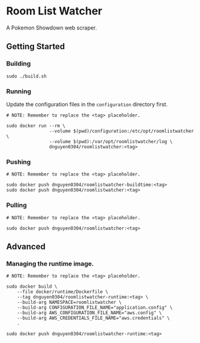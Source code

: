 # Room List Watcher
A Pokemon Showdown web scraper.

## Getting Started
### Building
```
sudo ./build.sh
```

### Running
Update the configuration files in the `configuration` directory first.
```
# NOTE: Remember to replace the <tag> placeholder.

sudo docker run --rm \
                --volume $(pwd)/configuration:/etc/opt/roomlistwatcher \
                --volume $(pwd):/var/opt/roomlistwatcher/log \
                dnguyen0304/roomlistwatcher:<tag>
```

### Pushing
```
# NOTE: Remember to replace the <tag> placeholder.

sudo docker push dnguyen0304/roomlistwatcher-buildtime:<tag>
sudo docker push dnguyen0304/roomlistwatcher:<tag>
```

### Pulling
```
# NOTE: Remember to replace the <tag> placeholder.

sudo docker push dnguyen0304/roomlistwatcher:<tag>
```

## Advanced
### Managing the runtime image.
```
# NOTE: Remember to replace the <tag> placeholder.

sudo docker build \
    --file docker/runtime/Dockerfile \
    --tag dnguyen0304/roomlistwatcher-runtime:<tag> \
    --build-arg NAMESPACE=roomlistwatcher \
    --build-arg CONFIGURATION_FILE_NAME="application.config" \
    --build-arg AWS_CONFIGURATION_FILE_NAME="aws.config" \
    --build-arg AWS_CREDENTIALS_FILE_NAME="aws.credentials" \
    .

sudo docker push dnguyen0304/roomlistwatcher-runtime:<tag>
```
